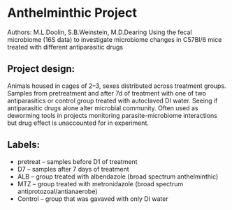 # Anthelminthic Project
Authors: M.L.Doolin, S.B.Weinstein, M.D.Dearing
Using the fecal microbiome (16S data) to investigate microbiome changes in C57Bl/6 mice treated with different antiparasitic drugs

## Project design:
Animals housed in cages of 2–3, sexes distributed across treatment groups. Samples from pretreatment and after 7d of treatment with one of two antiparasitics or control group treated with autoclaved DI water. Seeing if antiparasitic drugs alone alter microbial community. Often used as deworming tools in projects monitoring parasite-microbiome interactions but drug effect is unaccounted for in experiment. 

## Labels:
- pretreat – samples before D1 of treatment
- D7 – samples after 7 days of treatment
- ALB – group treated with albendazole (broad spectrum anthelminthic)
- MTZ – group treated with metronidazole (broad spectrum antiprotozoal/antianaerobe)
- Control – group that was gavaved with only DI water
